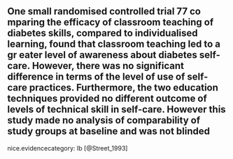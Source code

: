One small randomised controlled trial 77 co mparing the efficacy of classroom teaching of diabetes skills, compared to individualised learning, found that classroom teaching led to a gr eater level of awareness about diabetes self-care. However, there was no significant difference in terms of the level of use of self-care practices. Furthermore, the two education techniques provided no different outcome of levels of technical skill in self-care. However this study made no analysis of comparability of study groups at baseline and was not blinded 
---
 nice.evidencecategory: Ib
[@Street_1993]
